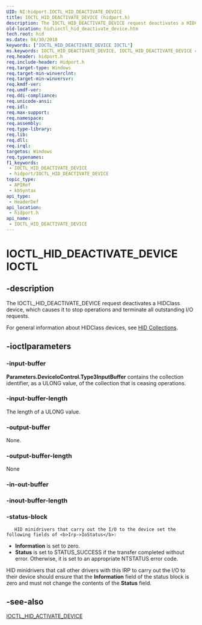 ```yaml
---
UID: NI:hidport.IOCTL_HID_DEACTIVATE_DEVICE
title: IOCTL_HID_DEACTIVATE_DEVICE (hidport.h)
description: The IOCTL_HID_DEACTIVATE_DEVICE request deactivates a HIDClass device, which causes it to stop operations and terminate all outstanding I/O requests.
old-location: hid\ioctl_hid_deactivate_device.htm
tech.root: hid
ms.date: 04/30/2018
keywords: ["IOCTL_HID_DEACTIVATE_DEVICE IOCTL"]
ms.keywords: IOCTL_HID_DEACTIVATE_DEVICE, IOCTL_HID_DEACTIVATE_DEVICE control, IOCTL_HID_DEACTIVATE_DEVICE control code [Human Input Devices], hid.ioctl_hid_deactivate_device, hidioreq_35c75bec-696b-4043-bdb4-2425ff0ad6db.xml, hidport/IOCTL_HID_DEACTIVATE_DEVICE
req.header: hidport.h
req.include-header: Hidport.h
req.target-type: Windows
req.target-min-winverclnt: 
req.target-min-winversvr: 
req.kmdf-ver: 
req.umdf-ver: 
req.ddi-compliance: 
req.unicode-ansi: 
req.idl: 
req.max-support: 
req.namespace: 
req.assembly: 
req.type-library: 
req.lib: 
req.dll: 
req.irql: 
targetos: Windows
req.typenames: 
f1_keywords:
 - IOCTL_HID_DEACTIVATE_DEVICE
 - hidport/IOCTL_HID_DEACTIVATE_DEVICE
topic_type:
 - APIRef
 - kbSyntax
api_type:
 - HeaderDef
api_location:
 - hidport.h
api_name:
 - IOCTL_HID_DEACTIVATE_DEVICE
---
```


# IOCTL_HID_DEACTIVATE_DEVICE IOCTL


## -description

The IOCTL_HID_DEACTIVATE_DEVICE request deactivates a HIDClass device, which causes it to stop operations and terminate all outstanding I/O requests.

For general information about HIDClass devices, see <a href="/windows-hardware/drivers/hid/hid-collections">HID Collections</a>.

## -ioctlparameters

### -input-buffer

<b>Parameters.DeviceIoControl.Type3InputBuffer</b> contains the collection identifier, as a ULONG value, of the collection that is ceasing operations.

### -input-buffer-length

The length of a ULONG value.

### -output-buffer

None.

### -output-buffer-length

None

### -in-out-buffer

### -inout-buffer-length

### -status-block

       HID minidrivers that carry out the I/O to the device set the following fields of <b>Irp->IoStatus</b>:

<ul>
<li>
<b>Information</b> is set to zero.

</li>
<li>
<b>Status</b> is set to STATUS_SUCCESS if the transfer completed without error. Otherwise, it is set to an appropriate NTSTATUS error code.

</li>
</ul>
HID minidrivers that call other drivers with this IRP to carry out the I/O to their device should ensure that the <b>Information</b> field of the status block is zero and must not change the contents of the <b>Status</b> field.

## -see-also

<a href="/windows-hardware/drivers/ddi/hidport/ni-hidport-ioctl_hid_activate_device">IOCTL_HID_ACTIVATE_DEVICE</a>
